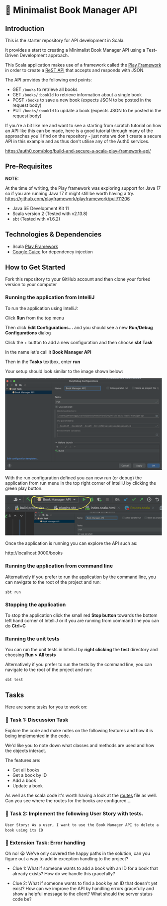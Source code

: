 # 📖 Minimalist Book Manager API

## Introduction

This is the starter repository for API development in Scala. 

It provides a start to creating a Minimalist Book Manager API using a Test-Driven Development approach.

This Scala application makes use of a framework called the [Play Framework](https://www.playframework.com/) in order to create a [ReST API](https://www.smashingmagazine.com/2018/01/understanding-using-rest-api/) that accepts and responds with JSON.

The API provides the following end points:

* GET `/books` to retrieve all books
* GET `/books/:bookId` to retrieve information about a single book
* POST `/books` to save a new book (expects JSON to be posted in the request body)
* PUT `/books/:bookId` to update a book (expects JSON to be posted in the request body)

If you're a bit like me and want to see a starting from scratch tutorial on how an API like this can be made, here is a good tutorial through many of the approaches you'll find on the repository - just note we don't create a secure API in this example and as thus don't utilise any of the Auth0 services.

https://auth0.com/blog/build-and-secure-a-scala-play-framework-api/

## Pre-Requisites

**NOTE:**

At the time of writing, the Play framework was exploring support for Java 17 so if you are running Java 17 it might still be worth having a try.
https://github.com/playframework/playframework/pull/11206

- Java SE Development Kit 11 
- Scala version 2 (Tested with v2.13.8)
- sbt (Tested with v1.6.2)

## Technologies & Dependencies

- Scala [Play Framework](https://www.playframework.com/)
- [Google Guice](https://github.com/google/guice) for dependency injection 

## How to Get Started

Fork this repository to your GitHub account and then clone your forked version to your computer

### Running the application from IntelliJ

To run the application using IntelliJ:

Click **Run** from the top menu

Then click **Edit Configurations...** and you should see a new **Run/Debug Configurations** dialog

Click the + button to add a new configuration and then choose **sbt Task**

In the name let's call it **Book Manager API**

Then in the **Tasks** textbox, enter **run**

Your setup should look similar to the image shown below:

![IntelliJ SBT Task](docs/images/intellij_sbt_task.png "SBT Task")

With the run configuration defined you can now run (or debug) the application from run menu in the top right corner of IntelliJ by clicking the green play button.

![IntelliJ Run Task](docs/images/intellij_run_button.png "IntelliJ run application")

Once the application is running you can explore the API such as:

http://localhost:9000/books 

### Running the application from command line

Alternatively if you prefer to run the application by the command line, you can navigate to the root of the project and run:

`sbt run`

### Stopping the application

To stop the application click the small red **Stop button** towards the bottom left hand corner of IntelliJ or if you are running from command line you can do **Ctrl+C**

### Running the unit tests

You can run the unit tests in IntelliJ by **right clicking** the **test** directory and choosing **Run > All tests**

Alternatively if you prefer to run the tests by the command line, you can navigate to the root of the project and run:

`sbt test`

## Tasks

Here are some tasks for you to work on:

### 📘 Task 1: Discussion Task

Explore the code and make notes on the following features and how it is being implemented in the code. 

We'd like you to note down what classes and methods are used and how the objects interact.

The features are:

- Get all books
- Get a book by ID
- Add a book
- Update a book

As well as the scala code it's worth having a look at the [routes](conf/routes) file as well. Can you see where the routes for the books are configured....

### 📘 Task 2: Implement the following User Story with tests.

`User Story: As a user, I want to use the Book Manager API to delete a book using its ID`

### 📘 Extension Task: Error handling

Oh no! 😭 We've only covered the happy paths in the solution, can you figure out a way
to add in exception handling to the project?

- Clue 1: What if someone wants to add a book with an ID for a book that already exists? How do we handle this gracefully?

- Clue 2: What if someone wants to find a book by an ID that doesn't yet exist?
  How can we improve the API by handling errors gracefully and show a helpful message to the client? What should the server status code be? 
  